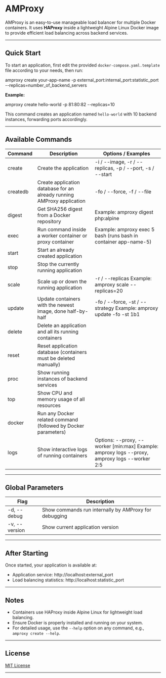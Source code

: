 # AMProxy

AMProxy is an easy-to-use manageable load balancer for multiple Docker containers. It uses **HAProxy** inside a lightweight Alpine Linux Docker image to provide efficient load balancing across backend services.

---

## Quick Start

To start an application, first edit the provided `docker-compose.yaml.template` file according to your needs, then run:

amproxy create your-app-name -p external_port:internal_port:statistic_port --replicas=number_of_backend_servers

**Example:**

amproxy create hello-world -p 81:80:82 --replicas=10

This command creates an application named `hello-world` with 10 backend instances, forwarding ports accordingly.

---

## Available Commands

| Command   | Description                                                                                                  | Options / Examples                                                   |
|-----------|--------------------------------------------------------------------------------------------------------------|---------------------------------------------------------------------|
| create    | Create the application                                                                                       | -i / --image, -r / --replicas, -p / --port, -s / --start            |
| createdb  | Create application database for an already running AMProxy application                                       | -fo / --force, -f / --file                                          |
| digest    | Get SHA256 digest from a Docker repository                                                                   | Example: amproxy digest php:alpine                                  |
| exec      | Run command inside a worker container or proxy container                                                     | Example: amproxy exec 5 bash (runs bash in container app-name-5)    |
| start     | Start an already created application                                                                         |                                                                     |
| stop      | Stop the currently running application                                                                       |                                                                     |
| scale     | Scale up or down the running application                                                                     | -r / --replicas Example: amproxy scale --replicas=20                |
| update    | Update containers with the newest image, done half-by-half                                                   | -fo / --force, -st / --strategy Example: amproxy update -fo -st 1b1 |
| delete    | Delete an application and all its running containers                                                         |                                                                     |
| reset     | Reset application database (containers must be deleted manually)                                             |                                                                     |
| proc      | Show running instances of backend services                                                                   |                                                                     |
| top       | Show CPU and memory usage of all resources                                                                   |                                                                     |
| docker    | Run any Docker related command (followed by Docker parameters)                                               |                                                                     |
| logs      | Show interactive logs of running containers                                                                  | Options: --proxy, --worker [min:max] Example: amproxy logs --proxy, amproxy logs --worker 2:5 |

---

## Global Parameters

| Flag            | Description                                                                                       |
|-----------------|-------------------------------------------------------------------------------------------------|
| -d, --debug     | Show commands run internally by AMProxy for debugging                                           |
| -v, --version   | Show current application version                                                               |

---

## After Starting

Once started, your application is available at:

- Application service: http://localhost:external_port  
- Load balancing statistics: http://localhost:statistic_port

---

## Notes

- Containers use HAProxy inside Alpine Linux for lightweight load balancing.
- Ensure Docker is properly installed and running on your system.
- For detailed usage, use the `--help` option on any command, e.g., `amproxy create --help`.

---

## License

[MIT License](LICENSE)

---